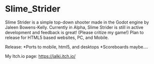 # Slime_Strider
Slime Strider is a simple top-down shooter made in the Godot engine by Jaleen Bowens-Kelly. Currently in Alpha, Slime Strider is still in active development and feedback is great! (Please critize my game!) Plan to release for HTML5 based websites, PC, and Mobile.

Release:
*Ports to mobile, html5, and desktops
*Scoreboards maybe....

My Itch.io page:
https://jalki.itch.io/
